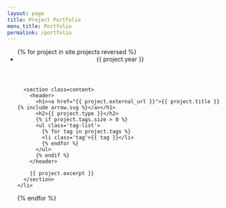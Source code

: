 ```yaml
---
layout: page
title: Project Portfolio
menu_title: Portfolio
permalink: /portfolio
---
```

<ul class="timeline">
  {% for project in site.projects reversed %}
    <li class='timeline-item'>
      <header class='date'>
        <span>{{ project.year }}</span>  
      </header>

      <section class=content>
        <header>
          <h1><a href="{{ project.external_url }}">{{ project.title }}  {% include arrow.svg %}</a></h1>
          <h2>{{ project.type }}</h2>
          {% if project.tags.size > 0 %}
          <ul class='tag-list'>
            {% for tag in project.tags %}
            <li class='tag'>{{ tag }}</li>
            {% endfor %}
          </ul>
          {% endif %}
        </header>
        
        {{ project.excerpt }}
      </section>
    </li>
  {% endfor %}
</ul>
